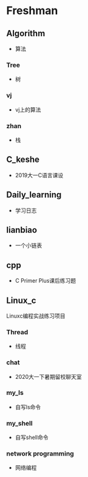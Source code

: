 ﻿# Freshman

## Algorithm

 - 算法

### Tree

 - 树

### vj

 - vj上的算法

### zhan

 - 栈

## C_keshe

 - 2019大一C语言课设

## Daily_learning

 - 学习日志

## lianbiao

 - 一个小链表

## cpp

 - C Primer Plus课后练习题

## Linux_c
Linuxc编程实战练习项目
### Thread

 - 线程

### chat

 - 2020大一下暑期留校聊天室

### my_ls

 - 自写ls命令

### my_shell

 - 自写shell命令

### network programming

 - 网络编程

